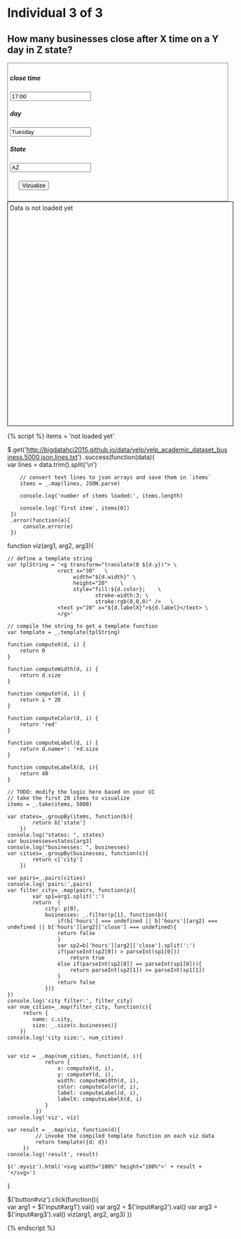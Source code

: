 # Individual 3 of 3

## How many businesses close after X time on a Y day in Z state?

<div style="border:1px grey solid; padding:5px;">
    <div><h5>close time</h5>
        <input id="arg1" type="text" value="17:00"/>
    </div>
    <div><h5>day</h5>
        <input id="arg2" type="text" value="Tuesday"/>
    </div>
    <div><h5>State</h5>
        <input id="arg3" type="text" value="AZ"/>
    </div>    
    <div style="margin:20px;">
        <button id="viz">Vizualize</button>
    </div>
</div>

<div class="myviz" style="width:100%; height:500px; border: 1px black solid; padding: 5px;">
Data is not loaded yet
</div>

{% script %}
items = 'not loaded yet'

$.get('http://bigdatahci2015.github.io/data/yelp/yelp_academic_dataset_business.5000.json.lines.txt')
    .success(function(data){        
        var lines = data.trim().split('\n')

        // convert text lines to json arrays and save them in `items`
        items = _.map(lines, JSON.parse)

        console.log('number of items loaded:', items.length)

        console.log('first item', items[0])
     })
     .error(function(e){
         console.error(e)
     })

function viz(arg1, arg2, arg3){    

    // define a template string
    var tplString = '<g transform="translate(0 ${d.y})"> \
                    <rect x="30"   \
                         width="${d.width}" \
                         height="20"    \
                         style="fill:${d.color};    \
                                stroke-width:3; \
                                stroke:rgb(0,0,0)" />   \
                    <text y="20" x="${d.labelX}">${d.label}</text> \
                    </g>'

    // compile the string to get a template function
    var template = _.template(tplString)

    function computeX(d, i) {
        return 0
    }

    function computeWidth(d, i) {        
        return d.size
    }

    function computeY(d, i) {
        return i * 20
    }

    function computeColor(d, i) {
        return 'red'
    }

    function computeLabel(d, i) {
        return d.name+': '+d.size
    }

    function computeLabelX(d, i){
        return 40
    }

    // TODO: modify the logic here based on your UI
    // take the first 20 items to visualize    
    items = _.take(items, 5000)

    var states=_.groupBy(items, function(b){
            return b['state']
        })
    console.log("states: ", states)
    var businesses=states[arg3]
    console.log("businesses: ", businesses)
    var cities=_.groupBy(businesses, function(c){
            return c['city']
        })

    var pairs=_.pairs(cities)
    console.log('pairs:',pairs)
    var filter_city=_.map(pairs, function(p){
    		var sp1=arg1.split(':')
            return  {
                city: p[0],
                businesses: _.filter(p[1], function(b){
                	if(b['hours'] === undefined || b['hours'][arg2] === undefined || b['hours'][arg2]['close'] === undefined){
                	return false
                	}
                	var sp2=b['hours'][arg2]['close'].split(':')
                    if(parseInt(sp2[0]) > parseInt(sp1[0]))
                    	return true
                    else if(parseInt(sp2[0]) == parseInt(sp1[0])){
                    	return parseInt(sp2[1]) >= parseInt(sp1[1])
                    }
                    return false
                })}
    })
    console.log('city filter:', filter_city)
    var num_cities=_.map(filter_city, function(c){
         return {
            name: c.city,
            size: _.size(c.businesses)}
        })
    console.log('city size:', num_cities)


    var viz = _.map(num_cities, function(d, i){                
                return {
                    x: computeX(d, i),
                    y: computeY(d, i),
                    width: computeWidth(d, i),
                    color: computeColor(d, i),
                    label: computeLabel(d, i),
                    labelX: computeLabelX(d, i)
                }
             })
    console.log('viz', viz)

    var result = _.map(viz, function(d){
             // invoke the compiled template function on each viz data
             return template({d: d})
         })
    console.log('result', result)

    $('.myviz').html('<svg width="100%" height="100%">' + result + '</svg>')
}

$('button#viz').click(function(){    
    var arg1 = $('input#arg1').val()
    var arg2 = $('input#arg2').val()
    var arg3 = $('input#arg3').val()
    viz(arg1, arg2, arg3)
})  

{% endscript %}


